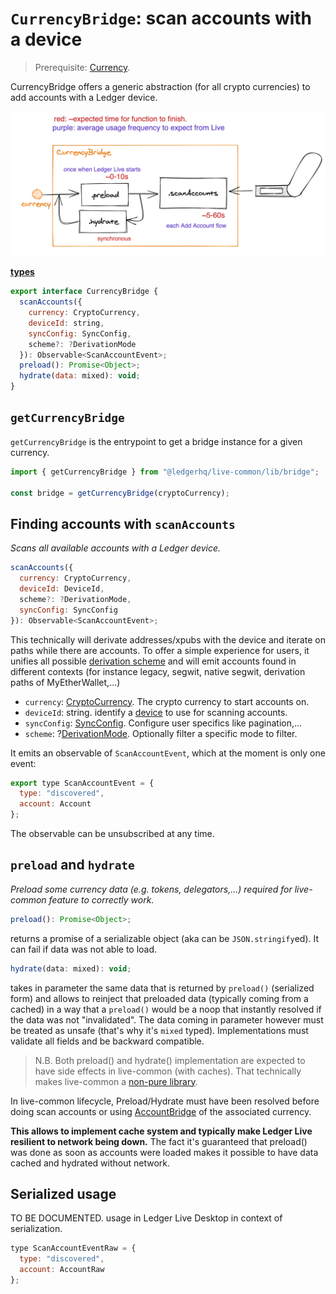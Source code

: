 # `CurrencyBridge`: scan accounts with a device

> Prerequisite: [Currency](./currency.md).

CurrencyBridge offers a generic abstraction (for all crypto currencies) to add accounts with a Ledger device.

![](currency-bridge-flow.png)

**[types](../src/types/bridge.js)**

```js
export interface CurrencyBridge {
  scanAccounts({
    currency: CryptoCurrency,
    deviceId: string,
    syncConfig: SyncConfig,
    scheme?: ?DerivationMode
  }): Observable<ScanAccountEvent>;
  preload(): Promise<Object>;
  hydrate(data: mixed): void;
}
```

## `getCurrencyBridge`

`getCurrencyBridge` is the entrypoint to get a bridge instance for a given currency.

```js
import { getCurrencyBridge } from "@ledgerhq/live-common/lib/bridge";

const bridge = getCurrencyBridge(cryptoCurrency);
```

## Finding accounts with `scanAccounts`

_Scans all available accounts with a Ledger device._

```js
scanAccounts({
  currency: CryptoCurrency,
  deviceId: DeviceId,
  scheme?: ?DerivationMode,
  syncConfig: SyncConfig
}): Observable<ScanAccountEvent>;
```

This technically will derivate addresses/xpubs with the device and iterate on paths while there are accounts. To offer a simple experience for users, it unifies all possible [derivation scheme](./derivation.md) and will emit accounts found in different contexts (for instance legacy, segwit, native segwit, derivation paths of MyEtherWallet,...)

- `currency`: [CryptoCurrency](./currency.md). The crypto currency to start accounts on.
- `deviceId`: string. identify a [device](./hw.md) to use for scanning accounts.
- `syncConfig`: [SyncConfig](../src/types/pagination.js). Configure user specifics like pagination,...
- `scheme`: ?[DerivationMode](./derivation.md). Optionally filter a specific mode to filter.

It emits an observable of `ScanAccountEvent`, which at the moment is only one event:

```js
export type ScanAccountEvent = {
  type: "discovered",
  account: Account
};
```

The observable can be unsubscribed at any time.

## `preload` and `hydrate`

_Preload some currency data (e.g. tokens, delegators,...) required for live-common feature to correctly work._

```js
preload(): Promise<Object>;
```

returns a promise of a serializable object (aka can be `JSON.stringify`ed). It can fail if data was not able to load.

```js
hydrate(data: mixed): void;
```

takes in parameter the same data that is returned by `preload()` (serialized form) and allows to reinject that preloaded data (typically coming from a cached) in a way that a `preload()` would be a noop that instantly resolved if the data was not "invalidated". The data coming in parameter however must be treated as unsafe (that's why it's `mixed` typed). Implementations must validate all fields and be backward compatible.

> N.B. Both preload() and hydrate() implementation are expected to have side effects in live-common (with caches). That technically makes live-common a [non-pure library](https://webpack.js.org/guides/tree-shaking/).

In live-common lifecycle, Preload/Hydrate must have been resolved before doing scan accounts or using [AccountBridge](./AccountBridge.md) of the associated currency.

**This allows to implement cache system and typically make Ledger Live resilient to network being down.** The fact it's guaranteed that preload() was done as soon as accounts were loaded makes it possible to have data cached and hydrated without network.

## Serialized usage

TO BE DOCUMENTED. usage in Ledger Live Desktop in context of serialization.

```js
type ScanAccountEventRaw = {
  type: "discovered",
  account: AccountRaw
};
```
